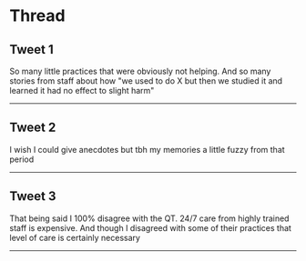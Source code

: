 # Thread

## Tweet 1

So many little practices that were obviously not helping. And so many stories from staff about how "we used to do X but then we studied it and learned it had no effect to slight harm"

---

## Tweet 2

I wish I could give anecdotes but tbh my memories a little fuzzy from that period

---

## Tweet 3

That being said I 100% disagree with the QT. 24/7 care from highly trained staff is expensive. And though I disagreed with some of their practices that level of care is certainly necessary

---

